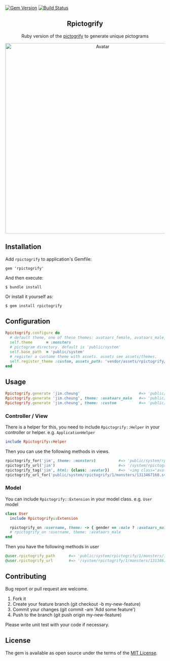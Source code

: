 [![Gem Version](https://badge.fury.io/rb/rpictogrify.svg)](https://badge.fury.io/rb/rpictogrify)
[![Build Status](https://travis-ci.org/jinhucheung/rpictogrify.svg?branch=master)](https://travis-ci.org/jinhucheung/rpictogrify)

<p align="center">
  <h2 align="center">Rpictogrify</h2>
  <p align="center">Ruby version of the <a href="https://github.com/luciorubeens/pictogrify">pictogrify</a> to generate unique pictograms</p>
</p>

<p align="center"><img src="https://i.imgur.com/V7WcroX.png" width="600px" alt="Avatar"></p>

## Installation

Add `rpictogrify` to application's Gemfile:

```
gem 'rpictogrify'
```

And then execute:

```
$ bundle install
```

Or install it yourself as:

```
$ gem install rpictogrify
```

## Configuration

```ruby
Rpictogrify.configure do
  # default theme, one of these themes: avataars_female, avataars_male, male_flat, monsters. default is :monsters
  self.theme      = :monsters
  # pictogram directory. default is 'public/system'
  self.base_path  = 'public/system'
  # register a custome theme with assets. assets see assets/themes.
  self.register_theme :custom, assets_path: 'vendor/assets/rpictogrify/themes/custom'
end
```

## Usage

```ruby
Rpictogrify.generate 'jim.cheung'                          #=> 'public/system/rpictogrify/1/monsters/1313467160.svg'
Rpictogrify.generate 'jim.cheung', theme: :avataars_male   #=> 'public/system/rpictogrify/1/avataars_male/1313467160.svg'
Rpictogrify.generate 'jim.cheung', theme: :custom          #=> 'public/system/rpictogrify/1/custom/1313467160.svg', use custom theme
```

### Controller / View

There is a helper for this, you need to include `Rpictogrify::Helper` in your controller or helper. e.g. `ApplicationHelper`

```ruby
include Rpictogrify::Helper
```

Then you can use the following methods in views.

```ruby
rpictogrify_for('jim', theme: :monsters)          #=> 'public/system/rpictogrify/1/monsters/1313467160.svg'
rpictogrify_url('jim')                            #=> '/system/rpictogrify/1/monsters/1313467160.svg'
rpictogrify_tag('jim', html: {class: :avatar})    #=> '<img class="avatar" src="/system/rpictogrify/1/monsters/1313467160.svg" alt="jim" />'
rpictogrify_url_for('public/system/rpictogrify/1/monsters/1313467160.svg') #=> '/system/rpictogrify/1/monsters/1313467160.svg'
```

### Model

You can include `Rpictogrify::Extension` in your model class. e.g. `User` model

```ruby
class User
  include Rpictogrify::Extension

  rpictogrify_on :username, theme: -> { gender == :male ? :avataars_male : :avataars_female }
  # rpictogrify_on :username, theme: :avataars_male
end
```

Then you have the following methods in user

```ruby
@user.rpictogrify_path      #=> 'public/system/rpictogrify/1/monsters/1313467160.svg'
@user.rpictogrify_url       #=> '/system/rpictogrify/1/monsters/1313467160.svg'
```

## Contributing

Bug report or pull request are welcome.

1. Fork it
2. Create your feature branch (git checkout -b my-new-feature)
3. Commit your changes (git commit -am 'Add some feature')
4. Push to the branch (git push origin my-new-feature)

Please write unit test with your code if necessary.

## License

The gem is available as open source under the terms of the [MIT License](MIT-LICENSE).
